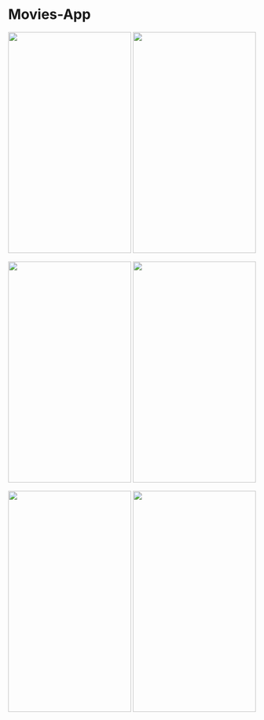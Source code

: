 # Movies-App



<img src="https://user-images.githubusercontent.com/123153282/218755359-aa3efbe1-2cb0-45b8-85ec-c7b41ed70eda.png" width="250" height="450">  <img src="https://user-images.githubusercontent.com/123153282/218755379-72c97587-3837-4b0d-a37f-c01970939a95.png" width="250" height="450">

<img src="https://user-images.githubusercontent.com/123153282/218755393-0b3fd165-3b44-4cc7-89bc-31cbc328906b.png" width="250" height="450">   <img src="https://user-images.githubusercontent.com/123153282/218755399-5f112ca6-3c7d-4f47-b648-5afeb207f4ab.png" width="250" height="450">

<img src="https://user-images.githubusercontent.com/123153282/218755402-ceeac5d3-b877-42ed-bcc4-49c6787381d6.png" width="250" height="450">   <img src="https://user-images.githubusercontent.com/123153282/218755412-79b78915-902c-42c2-98d8-709101ef0035.png" width="250" height="450">

